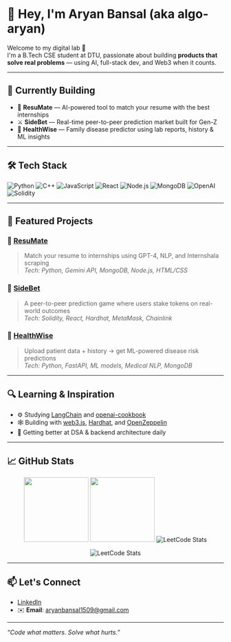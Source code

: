 # 👋 Hey, I'm Aryan Bansal (aka algo-aryan)

Welcome to my digital lab 🧪  
I'm a B.Tech CSE student at DTU, passionate about building **products that solve real problems** — using AI, full-stack dev, and Web3 when it counts.

---

## 🧠 Currently Building

- 🤖 **ResuMate** — AI-powered tool to match your resume with the best internships  
- ⚔️ **SideBet** — Real-time peer-to-peer prediction market built for Gen-Z  
- 🧬 **HealthWise** — Family disease predictor using lab reports, history & ML insights

---

## 🛠️ Tech Stack

![Python](https://img.shields.io/badge/Python-3776AB?style=flat&logo=python&logoColor=white)
![C++](https://img.shields.io/badge/C++-00599C?style=flat&logo=c%2b%2b&logoColor=white)
![JavaScript](https://img.shields.io/badge/JavaScript-F7DF1E?style=flat&logo=javascript&logoColor=black)
![React](https://img.shields.io/badge/React-20232A?style=flat&logo=react&logoColor=61DAFB)
![Node.js](https://img.shields.io/badge/Node.js-339933?style=flat&logo=nodedotjs&logoColor=white)
![MongoDB](https://img.shields.io/badge/MongoDB-4EA94B?style=flat&logo=mongodb&logoColor=white)
![OpenAI](https://img.shields.io/badge/OpenAI-412991?style=flat&logo=openai&logoColor=white)
![Solidity](https://img.shields.io/badge/Solidity-363636?style=flat&logo=solidity&logoColor=white)

---

## 🚀 Featured Projects

### 🔹 [ResuMate](https://github.com/algo-aryan/resumate)  
> Match your resume to internships using GPT-4, NLP, and Internshala scraping  
> _Tech: Python, Gemini API, MongoDB, Node.js, HTML/CSS_

### 🔹 [SideBet](https://github.com/algo-aryan/sidebet-project)  
> A peer-to-peer prediction game where users stake tokens on real-world outcomes  
> _Tech: Solidity, React, Hardhat, MetaMask, Chainlink_

### 🔹 [HealthWise](https://github.com/algo-aryan/healthwise)  
> Upload patient data + history → get ML-powered disease risk predictions  
> _Tech: Python, FastAPI, ML models, Medical NLP, MongoDB_

---

## 🔍 Learning & Inspiration

- ⚙️ Studying [LangChain](https://github.com/langchain-ai/langchain) and [openai-cookbook](https://github.com/openai/openai-cookbook)
- 🕸️ Building with [web3.js](https://github.com/ChainSafe/web3.js), [Hardhat](https://github.com/NomicFoundation/hardhat), and [OpenZeppelin](https://github.com/OpenZeppelin/openzeppelin-contracts)
- 🌱 Getting better at DSA & backend architecture daily

---

## 📈 GitHub Stats

<p align="center">
  <img src="https://github-readme-stats.vercel.app/api?username=algo-aryan&show_icons=true&theme=tokyonight" height="150"/>
  <img src="https://github-readme-stats.vercel.app/api/top-langs/?username=algo-aryan&layout=compact&theme=tokyonight" height="150"/>
  
  <img src="https://leetcard.jacoblin.cool/algo-aryan?theme=dark&font=Consolas&ext=contest" alt="LeetCode Stats" />
</p>


<p align="center">
  <img src="https://leetcard.jacoblin.cool/algo-aryan?theme=dark&font=Consolas&ext=contest" alt="LeetCode Stats" />
</p>

---

## 📫 Let's Connect

- [LinkedIn](https://www.linkedin.com/in/aryanbansal1509/)
- ✉️ **Email**: aryanbansal1509@gmail.com

---

_“Code what matters. Solve what hurts.”_
